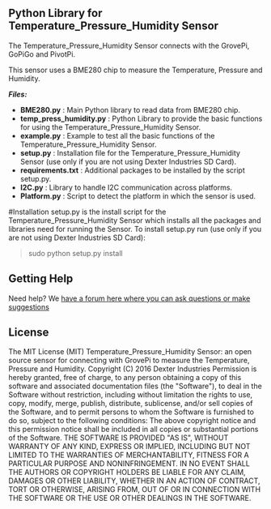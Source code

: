 ## Python Library for Temperature_Pressure_Humidity Sensor

The Temperature_Pressure_Humidity Sensor connects with the GrovePi, GoPiGo and PivotPi.

This sensor uses a BME280 chip to measure the Temperature, Pressure and Humidity.

**_Files:_**
- **BME280.py** : Main Python library to read data from BME280 chip.
- **temp_press_humidity.py** : Python Library to provide the basic functions for using the Temperature_Pressure_Humidity Sensor.
- **example.py** : Example to test all the basic functions of the Temperature_Pressure_Humidity Sensor.
- **setup.py** : Installation file for the Temperature_Pressure_Humidity Sensor (use only if you are not using Dexter Industries SD Card).
- **requirements.txt** : Additional packages to be installed by the script setup.py.
- **I2C.py** : Library to handle I2C communication across platforms.
- **Platform.py** : Script to detect the platform in which the sensor is used.

#Installation
setup.py is the install script for the Temperature_Pressure_Humidity Sensor which installs all the packages and libraries need for running the Sensor.
To install setup.py run (use only if you are not using Dexter Industries SD Card):
> sudo python setup.py install

## Getting Help
Need help? We [have a forum here where you can ask questions or make suggestions](http://forum.dexterindustries.com/)


## License
The MIT License (MIT)
Temperature_Pressure_Humidity Sensor: an open source sensor for connecting with GrovePi to measure the Temperature, Pressure and Humidity.
Copyright (C) 2016  Dexter Industries
Permission is hereby granted, free of charge, to any person obtaining a copy
of this software and associated documentation files (the "Software"), to deal
in the Software without restriction, including without limitation the rights
to use, copy, modify, merge, publish, distribute, sublicense, and/or sell
copies of the Software, and to permit persons to whom the Software is
furnished to do so, subject to the following conditions:
The above copyright notice and this permission notice shall be included in
all copies or substantial portions of the Software.
THE SOFTWARE IS PROVIDED "AS IS", WITHOUT WARRANTY OF ANY KIND, EXPRESS OR
IMPLIED, INCLUDING BUT NOT LIMITED TO THE WARRANTIES OF MERCHANTABILITY,
FITNESS FOR A PARTICULAR PURPOSE AND NONINFRINGEMENT. IN NO EVENT SHALL THE
AUTHORS OR COPYRIGHT HOLDERS BE LIABLE FOR ANY CLAIM, DAMAGES OR OTHER
LIABILITY, WHETHER IN AN ACTION OF CONTRACT, TORT OR OTHERWISE, ARISING FROM,
OUT OF OR IN CONNECTION WITH THE SOFTWARE OR THE USE OR OTHER DEALINGS IN
THE SOFTWARE.

